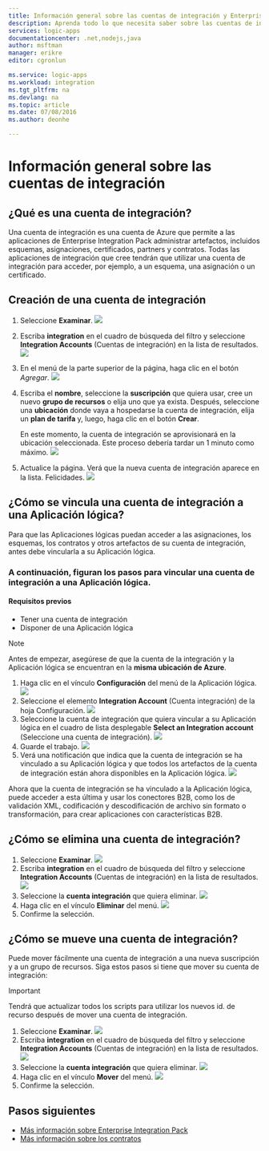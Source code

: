 ```yaml
---
title: Información general sobre las cuentas de integración y Enterprise Integration Pack | Microsoft Docs
description: Aprenda todo lo que necesita saber sobre las cuentas de integración, Enterprise Integration Pack y las Aplicaciones lógicas.
services: logic-apps
documentationcenter: .net,nodejs,java
author: msftman
manager: erikre
editor: cgronlun

ms.service: logic-apps
ms.workload: integration
ms.tgt_pltfrm: na
ms.devlang: na
ms.topic: article
ms.date: 07/08/2016
ms.author: deonhe

---
```

# Información general sobre las cuentas de integración
## ¿Qué es una cuenta de integración?
Una cuenta de integración es una cuenta de Azure que permite a las aplicaciones de Enterprise Integration Pack administrar artefactos, incluidos esquemas, asignaciones, certificados, partners y contratos. Todas las aplicaciones de integración que cree tendrán que utilizar una cuenta de integración para acceder, por ejemplo, a un esquema, una asignación o un certificado.

## Creación de una cuenta de integración
1. Seleccione **Examinar**. ![](./media/app-service-logic-enterprise-integration-accounts/account-1.png)
2. Escriba **integration** en el cuadro de búsqueda del filtro y seleccione **Integration Accounts** (Cuentas de integración) en la lista de resultados. ![](./media/app-service-logic-enterprise-integration-accounts/account-2.png)
3. En el menú de la parte superior de la página, haga clic en el botón *Agregar*. ![](./media/app-service-logic-enterprise-integration-accounts/account-3.png)
4. Escriba el **nombre**, seleccione la **suscripción** que quiera usar, cree un nuevo **grupo de recursos** o elija uno que ya exista. Después, seleccione una **ubicación** donde vaya a hospedarse la cuenta de integración, elija un **plan de tarifa** y, luego, haga clic en el botón **Crear**.
   
   En este momento, la cuenta de integración se aprovisionará en la ubicación seleccionada. Este proceso debería tardar un 1 minuto como máximo. ![](./media/app-service-logic-enterprise-integration-accounts/account-4.png)
5. Actualice la página. Verá que la nueva cuenta de integración aparece en la lista. Felicidades. ![](./media/app-service-logic-enterprise-integration-accounts/account-5.png)

## ¿Cómo se vincula una cuenta de integración a una Aplicación lógica?
Para que las Aplicaciones lógicas puedan acceder a las asignaciones, los esquemas, los contratos y otros artefactos de su cuenta de integración, antes debe vincularla a su Aplicación lógica.

### A continuación, figuran los pasos para vincular una cuenta de integración a una Aplicación lógica.
#### Requisitos previos
* Tener una cuenta de integración
* Disponer de una Aplicación lógica

> [!NOTE]
> Antes de empezar, asegúrese de que la cuenta de la integración y la Aplicación lógica se encuentran en la **misma ubicación de Azure**.
> 
> 

1. Haga clic en el vínculo **Configuración** del menú de la Aplicación lógica. ![](./media/app-service-logic-enterprise-integration-accounts/linkaccount-1.png)
2. Seleccione el elemento **Integration Account** (Cuenta integración) de la hoja Configuración. ![](./media/app-service-logic-enterprise-integration-accounts/linkaccount-2.png)
3. Seleccione la cuenta de integración que quiera vincular a su Aplicación lógica en el cuadro de lista desplegable **Select an Integration account** (Seleccione una cuenta de integración). ![](./media/app-service-logic-enterprise-integration-accounts/linkaccount-3.png)
4. Guarde el trabajo. ![](./media/app-service-logic-enterprise-integration-accounts/linkaccount-4.png)
5. Verá una notificación que indica que la cuenta de integración se ha vinculado a su Aplicación lógica y que todos los artefactos de la cuenta de integración están ahora disponibles en la Aplicación lógica. ![](./media/app-service-logic-enterprise-integration-accounts/linkaccount-5.png)

Ahora que la cuenta de integración se ha vinculado a la Aplicación lógica, puede acceder a esta última y usar los conectores B2B, como los de validación XML, codificación y descodificación de archivo sin formato o transformación, para crear aplicaciones con características B2B.

## ¿Cómo se elimina una cuenta de integración?
1. Seleccione **Examinar**. ![](./media/app-service-logic-enterprise-integration-overview/overview-1.png)
2. Escriba **integration** en el cuadro de búsqueda del filtro y seleccione **Integration Accounts** (Cuentas de integración) en la lista de resultados. ![](./media/app-service-logic-enterprise-integration-overview/overview-2.png)
3. Seleccione la **cuenta integración** que quiera eliminar. ![](./media/app-service-logic-enterprise-integration-overview/overview-3.png)
4. Haga clic en el vínculo **Eliminar** del menú. ![](./media/app-service-logic-enterprise-integration-accounts/delete.png)
5. Confirme la selección.

## ¿Cómo se mueve una cuenta de integración?
Puede mover fácilmente una cuenta de integración a una nueva suscripción y a un grupo de recursos. Siga estos pasos si tiene que mover su cuenta de integración:

> [!IMPORTANT]
> Tendrá que actualizar todos los scripts para utilizar los nuevos id. de recurso después de mover una cuenta de integración.
> 
> 

1. Seleccione **Examinar**. ![](./media/app-service-logic-enterprise-integration-overview/overview-1.png)
2. Escriba **integration** en el cuadro de búsqueda del filtro y seleccione **Integration Accounts** (Cuentas de integración) en la lista de resultados. ![](./media/app-service-logic-enterprise-integration-overview/overview-2.png)
3. Seleccione la **cuenta integración** que quiera eliminar. ![](./media/app-service-logic-enterprise-integration-overview/overview-3.png)
4. Haga clic en el vínculo **Mover** del menú. ![](./media/app-service-logic-enterprise-integration-accounts/move.png)
5. Confirme la selección.

## Pasos siguientes
* [Más información sobre Enterprise Integration Pack](app-service-logic-enterprise-integration-overview.md "Información sobre Enterprise Integration Pack")
* [Más información sobre los contratos](app-service-logic-enterprise-integration-agreements.md "Información sobre los contratos de integración de empresas")

<!---HONumber=AcomDC_0803_2016-->